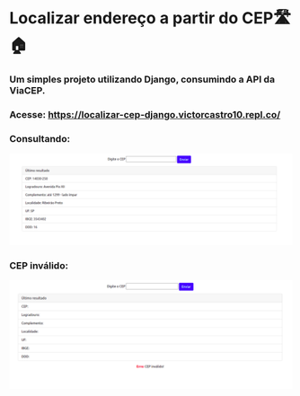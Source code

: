 # Localizar endereço a partir do CEP🛣️🏠
### Um simples projeto utilizando Django, consumindo a API da ViaCEP.

### Acesse: https://localizar-cep-django.victorcastro10.repl.co/

### Consultando:
![image](/img/image_2.png)

### CEP inválido:
![image](/img/image_3.png)